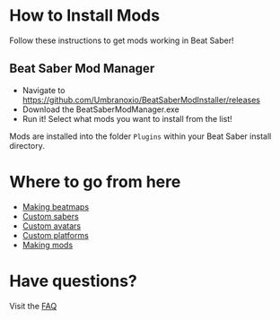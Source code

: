 <!-- TITLE: Beginners Guide for Users -->
<!-- SUBTITLE: How to install mods for Beat Saber -->

# How to Install Mods

Follow these instructions to get mods working in Beat Saber! 

## Beat Saber Mod Manager

* Navigate to https://github.com/Umbranoxio/BeatSaberModInstaller/releases
* Download the BeatSaberModManager.exe
* Run it! Select what mods you want to install from the list!

Mods are installed into the folder `Plugins` within your Beat Saber install directory.

# Where to go from here
* [Making beatmaps](beginners-guide-mapping)
* [Custom sabers](custom-sabers)
* [Custom avatars](custom-avatars)
* [Custom platforms](custom-avatars)
* [Making mods](beginners-guide-modding)

# Have questions?
Visit the [FAQ](faq)